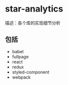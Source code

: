 # star-analytics

描述：各个库的实现细节分析

## 包括

- babel
- fullpage
- react
- redux
- styled-component
- webpack
